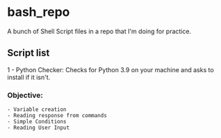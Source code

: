 # bash_repo
A bunch of Shell Script files in a repo that I'm doing for practice.

## Script list
1 - Python Checker: Checks for Python 3.9 on your machine and asks to install if it isn't.
### Objective: 
    - Variable creation
    - Reading response from commands
    - Simple Conditions
    - Reading User Input